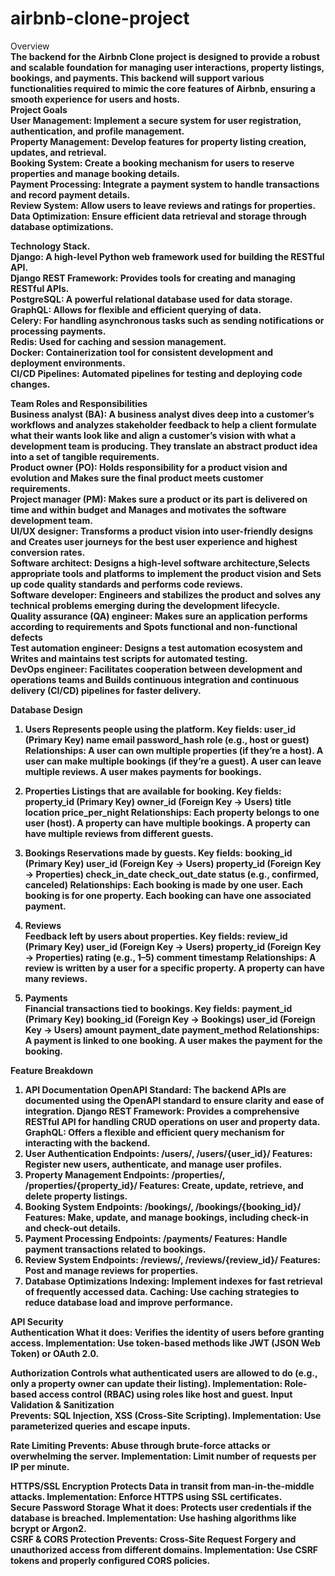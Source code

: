 # airbnb-clone-project
Overview<b> <br/>
The backend for the Airbnb Clone project is designed to provide a robust and scalable foundation for managing user interactions, property listings, bookings, and payments. This backend will support various functionalities required to mimic the core features of Airbnb, ensuring a smooth experience for users and hosts.<br/>
Project Goals<br/>
User Management: Implement a secure system for user registration, authentication, and profile management.<br/>
Property Management: Develop features for property listing creation, updates, and retrieval.<br/>
Booking System: Create a booking mechanism for users to reserve properties and manage booking details.<br/>
Payment Processing: Integrate a payment system to handle transactions and record payment details.<br/>
Review System: Allow users to leave reviews and ratings for properties.<br/>
Data Optimization: Ensure efficient data retrieval and storage through database optimizations.<br/>

Technology Stack.<br/>
Django: A high-level Python web framework used for building the RESTful API.<br/>
Django REST Framework: Provides tools for creating and managing RESTful APIs.<br/>
PostgreSQL: A powerful relational database used for data storage.<br/>
GraphQL: Allows for flexible and efficient querying of data.<br/>
Celery: For handling asynchronous tasks such as sending notifications or processing payments.<br/>
Redis: Used for caching and session management.<br/>
Docker: Containerization tool for consistent development and deployment environments.<br/>
CI/CD Pipelines: Automated pipelines for testing and deploying code changes.<br/>

Team Roles and Responsibilities<br/>
Business analyst (BA): A business analyst dives deep into a customer’s workflows and analyzes stakeholder feedback to help a client formulate what their wants look like and align a customer’s vision with what a development team is producing. They translate an abstract product idea into a set of tangible requirements. <br/>
Product owner (PO): Holds responsibility for a product vision and evolution and Makes sure the final product meets customer requirements.<br>
Project manager (PM): Makes sure a product or its part is delivered on time and within budget and Manages and motivates the software development team.<br>
UI/UX designer: Transforms a product vision into user-friendly designs and Creates user journeys for the best user experience and highest conversion rates.<br/>
Software architect: Designs a high-level software architecture,Selects appropriate tools and platforms to implement the product vision and Sets up code quality standards and performs code reviews.<br/>
Software developer: Engineers and stabilizes the product and solves any technical problems emerging during the development lifecycle.<br>
Quality assurance (QA) engineer: Makes sure an application performs according to requirements and Spots functional and non-functional defects<br>
Test automation engineer: Designs a test automation ecosystem and Writes and maintains test scripts for automated testing.<br/>
DevOps engineer: Facilitates cooperation between development and operations teams and Builds continuous integration and continuous delivery (CI/CD) pipelines for faster delivery.<br/>

 Database Design<br>
 1. Users
Represents people using the platform.
Key fields:
user_id (Primary Key)
name
email
password_hash
role (e.g., host or guest)
Relationships:
A user can own multiple properties (if they’re a host).
A user can make multiple bookings (if they’re a guest).
A user can leave multiple reviews.
A user makes payments for bookings.

2. Properties
Listings that are available for booking.
Key fields:
property_id (Primary Key)
owner_id (Foreign Key → Users)
title
location
price_per_night
Relationships:
Each property belongs to one user (host).
A property can have multiple bookings.
A property can have multiple reviews from different guests.

3. Bookings
Reservations made by guests.
Key fields:
booking_id (Primary Key)
user_id (Foreign Key → Users)
property_id (Foreign Key → Properties)
check_in_date
check_out_date
status (e.g., confirmed, canceled)
Relationships:
Each booking is made by one user.
Each booking is for one property.
Each booking can have one associated payment.<br/>

4. Reviews<br/>
Feedback left by users about properties.
Key fields:
review_id (Primary Key)
user_id (Foreign Key → Users)
property_id (Foreign Key → Properties)
rating (e.g., 1–5)
comment
timestamp
Relationships:
A review is written by a user for a specific property.
A property can have many reviews.<br/>

5. Payments<br/>
Financial transactions tied to bookings.
Key fields:
payment_id (Primary Key)
booking_id (Foreign Key → Bookings)
user_id (Foreign Key → Users)
amount
payment_date
payment_method
Relationships:
A payment is linked to one booking.
A user makes the payment for the booking.<br/>

Feature Breakdown<br>
1. API Documentation
OpenAPI Standard: The backend APIs are documented using the OpenAPI standard to ensure clarity and ease of integration.
Django REST Framework: Provides a comprehensive RESTful API for handling CRUD operations on user and property data.
GraphQL: Offers a flexible and efficient query mechanism for interacting with the backend.
2. User Authentication
Endpoints: /users/, /users/{user_id}/
Features: Register new users, authenticate, and manage user profiles.
3. Property Management
Endpoints: /properties/, /properties/{property_id}/
Features: Create, update, retrieve, and delete property listings.
4. Booking System
Endpoints: /bookings/, /bookings/{booking_id}/
Features: Make, update, and manage bookings, including check-in and check-out details.
5. Payment Processing
Endpoints: /payments/
Features: Handle payment transactions related to bookings.
6. Review System
Endpoints: /reviews/, /reviews/{review_id}/
Features: Post and manage reviews for properties.
7. Database Optimizations
Indexing: Implement indexes for fast retrieval of frequently accessed data.
Caching: Use caching strategies to reduce database load and improve performance.<br/>

API Security <br/>
Authentication 
What it does: Verifies the identity of users before granting access.
Implementation: Use token-based methods like JWT (JSON Web Token) or OAuth 2.0. <br/>

Authorization
 Controls what authenticated users are allowed to do (e.g., only a property owner can update their listing).
 Implementation: Role-based access control (RBAC) using roles like host and guest.
Input Validation & Sanitization <br/>
 Prevents: SQL Injection, XSS (Cross-Site Scripting).
 Implementation: Use parameterized queries and escape inputs. <br/>
 
Rate Limiting
Prevents: Abuse through brute-force attacks or overwhelming the server.
Implementation: Limit number of requests per IP per minute. <br/>

HTTPS/SSL Encryption
 Protects Data in transit from man-in-the-middle attacks.
 Implementation: Enforce HTTPS using SSL certificates. <br/>
Secure Password Storage
What it does: Protects user credentials if the database is breached.
Implementation: Use hashing algorithms like bcrypt or Argon2. <br/>
CSRF & CORS Protection
Prevents: Cross-Site Request Forgery and unauthorized access from different domains.
Implementation: Use CSRF tokens and properly configured CORS policies. <br/>
